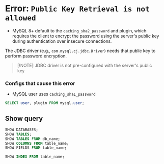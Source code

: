 # Error: `Public Key Retrieval is not allowed`
- MySQL 8+ default to the `caching_sha2_password` and plugin, which requires the client to encrypt the password using the server's public key during authentication over insecure connections.

The JDBC driver (e.g., `com.mysql.cj.jdbc.Driver`) needs that public key to perform password encryption.

> [!NOTE] JDBC driver is not pre-configured with the server's public key

### Configs that cause this error
- MySQL user uses `caching_sha1_password`

```sql
SELECT user, plugin FROM mysql.user;
```

## Show query
```sql
SHOW DATABASES;
SHOW TABLES;
SHOW TABLES FROM db_name;
SHOW COLUMNS FROM table_name;
SHOW FIELDS FROM table_name;
```

```sql
SHOW INDEX FROM table_name;
```